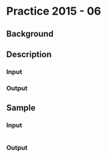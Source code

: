 # Practice 2015 - 06

## Background

## Description

### Input

### Output

## Sample
### Input
```
```

### Output
```
```